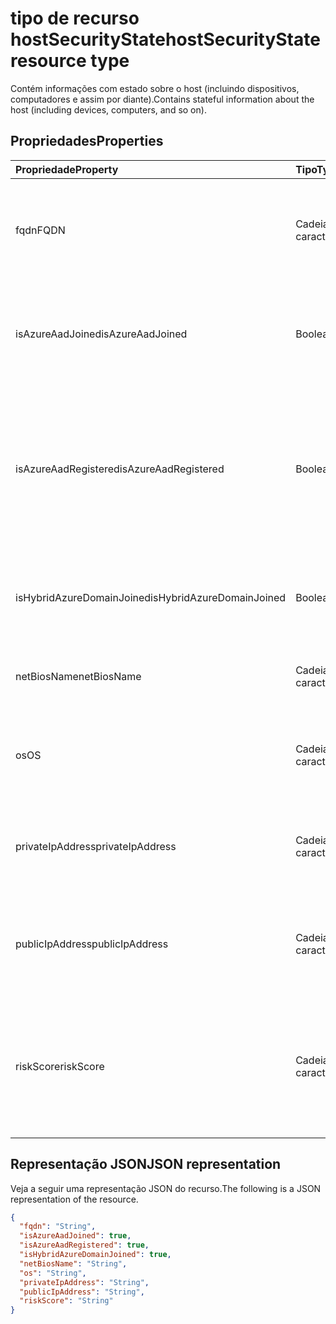 # <a name="hostsecuritystate-resource-type"></a><span data-ttu-id="8eebe-101">tipo de recurso hostSecurityState</span><span class="sxs-lookup"><span data-stu-id="8eebe-101">hostSecurityState resource type</span></span>

<span data-ttu-id="8eebe-102">Contém informações com estado sobre o host (incluindo dispositivos, computadores e assim por diante).</span><span class="sxs-lookup"><span data-stu-id="8eebe-102">Contains stateful information about the host (including devices, computers, and so on).</span></span>

## <a name="properties"></a><span data-ttu-id="8eebe-103">Propriedades</span><span class="sxs-lookup"><span data-stu-id="8eebe-103">Properties</span></span>

| <span data-ttu-id="8eebe-104">Propriedade</span><span class="sxs-lookup"><span data-stu-id="8eebe-104">Property</span></span>   | <span data-ttu-id="8eebe-105">Tipo</span><span class="sxs-lookup"><span data-stu-id="8eebe-105">Type</span></span>|<span data-ttu-id="8eebe-106">Descrição</span><span class="sxs-lookup"><span data-stu-id="8eebe-106">Description</span></span>|
|:---------------|:--------|:----------|
|<span data-ttu-id="8eebe-107">fqdn</span><span class="sxs-lookup"><span data-stu-id="8eebe-107">FQDN</span></span>|<span data-ttu-id="8eebe-108">Cadeia de caracteres</span><span class="sxs-lookup"><span data-stu-id="8eebe-108">String</span></span>|<span data-ttu-id="8eebe-109">FQDN do host (nome de domínio totalmente qualificado) (por exemplo, `machine.company.com`).</span><span class="sxs-lookup"><span data-stu-id="8eebe-109">Host FQDN (Fully Qualified Domain Name) (for example, `machine.company.com`).</span></span>|
|<span data-ttu-id="8eebe-110">isAzureAadJoined</span><span class="sxs-lookup"><span data-stu-id="8eebe-110">isAzureAadJoined</span></span>|<span data-ttu-id="8eebe-111">Booleano</span><span class="sxs-lookup"><span data-stu-id="8eebe-111">Boolean</span></span>|<span data-ttu-id="8eebe-112">Verdadeiro se o host estiver associado aos serviços de domínio do Active Directory do Azure.</span><span class="sxs-lookup"><span data-stu-id="8eebe-112">True if the host is domain joined to Azure Active Directory Domain Services.</span></span>|
|<span data-ttu-id="8eebe-113">isAzureAadRegistered</span><span class="sxs-lookup"><span data-stu-id="8eebe-113">isAzureAadRegistered</span></span>|<span data-ttu-id="8eebe-114">Booleano</span><span class="sxs-lookup"><span data-stu-id="8eebe-114">Boolean</span></span>|<span data-ttu-id="8eebe-115">Verdadeiro se o host estiver registrado no Registro de Dispositivos do Active Directory do Azure (dispositivos BYOD - ou seja, não totalmente gerenciados pela empresa).</span><span class="sxs-lookup"><span data-stu-id="8eebe-115">True if the host registered with Azure Active Directory Device Registration (BYOD devices - that is, not fully managed by enterprise).</span></span>|
|<span data-ttu-id="8eebe-116">isHybridAzureDomainJoined</span><span class="sxs-lookup"><span data-stu-id="8eebe-116">isHybridAzureDomainJoined</span></span>|<span data-ttu-id="8eebe-117">Booleano</span><span class="sxs-lookup"><span data-stu-id="8eebe-117">Boolean</span></span>|<span data-ttu-id="8eebe-118">Verdadeiro se o host estiver associado a um domínio do Active Directory local.</span><span class="sxs-lookup"><span data-stu-id="8eebe-118">True if the host is domain joined to an on-premises Active Directory domain.</span></span>|
|<span data-ttu-id="8eebe-119">netBiosName</span><span class="sxs-lookup"><span data-stu-id="8eebe-119">netBiosName</span></span>|<span data-ttu-id="8eebe-120">Cadeia de caracteres</span><span class="sxs-lookup"><span data-stu-id="8eebe-120">String</span></span>|<span data-ttu-id="8eebe-121">O nome do host local, sem o nome de domínio DNS.</span><span class="sxs-lookup"><span data-stu-id="8eebe-121">The local host name, without the DNS domain name.</span></span>|
|<span data-ttu-id="8eebe-122">os</span><span class="sxs-lookup"><span data-stu-id="8eebe-122">OS</span></span>|<span data-ttu-id="8eebe-123">Cadeia de caracteres</span><span class="sxs-lookup"><span data-stu-id="8eebe-123">String</span></span>|<span data-ttu-id="8eebe-124">Sistema operacional do host.</span><span class="sxs-lookup"><span data-stu-id="8eebe-124">Host Operating System.</span></span> <span data-ttu-id="8eebe-125">(Por exemplo, Windows10, MacOS, RHEL, etc.).</span><span class="sxs-lookup"><span data-stu-id="8eebe-125">(For example, Windows10, MacOS, RHEL, etc.).</span></span>|
|<span data-ttu-id="8eebe-126">privateIpAddress</span><span class="sxs-lookup"><span data-stu-id="8eebe-126">privateIpAddress</span></span>|<span data-ttu-id="8eebe-127">Cadeia de caracteres</span><span class="sxs-lookup"><span data-stu-id="8eebe-127">String</span></span>|<span data-ttu-id="8eebe-128">Endereço particular IPv4 ou IPv6 (não roteável) (consulte [RFC 1918](https://tools.ietf.org/html/rfc1918)) no momento do alerta.</span><span class="sxs-lookup"><span data-stu-id="8eebe-128">Private (not routable) IPv4 or IPv6 address (see [RFC 1918](https://tools.ietf.org/html/rfc1918)) at the time of the alert.</span></span>|
|<span data-ttu-id="8eebe-129">publicIpAddress</span><span class="sxs-lookup"><span data-stu-id="8eebe-129">publicIpAddress</span></span>|<span data-ttu-id="8eebe-130">Cadeia de caracteres</span><span class="sxs-lookup"><span data-stu-id="8eebe-130">String</span></span>|<span data-ttu-id="8eebe-131">Endereço IPv4 ou IPv6 publicamente roteável (consulte [RFC 1918](https://tools.ietf.org/html/rfc1918)) no momento do alerta.</span><span class="sxs-lookup"><span data-stu-id="8eebe-131">Publicly routable IPv4 or IPv6 address (see [RFC 1918](https://tools.ietf.org/html/rfc1918)) at time of the alert.</span></span>|
|<span data-ttu-id="8eebe-132">riskScore</span><span class="sxs-lookup"><span data-stu-id="8eebe-132">riskScore</span></span>|<span data-ttu-id="8eebe-133">Cadeia de caracteres</span><span class="sxs-lookup"><span data-stu-id="8eebe-133">String</span></span>|<span data-ttu-id="8eebe-134">Pontuação de risco do host gerada/calculada pelo provedor.</span><span class="sxs-lookup"><span data-stu-id="8eebe-134">Provider-generated/calculated risk score of the host.</span></span>  <span data-ttu-id="8eebe-135">Intervalo de valor recomendado de 0-1, que equivale a um percentual.</span><span class="sxs-lookup"><span data-stu-id="8eebe-135">Recommended value range of 0-1, which equates to a percentage.</span></span>|

## <a name="json-representation"></a><span data-ttu-id="8eebe-136">Representação JSON</span><span class="sxs-lookup"><span data-stu-id="8eebe-136">JSON representation</span></span>

<span data-ttu-id="8eebe-137">Veja a seguir uma representação JSON do recurso.</span><span class="sxs-lookup"><span data-stu-id="8eebe-137">The following is a JSON representation of the resource.</span></span>

<!-- {
  "blockType": "resource",
  "optionalProperties": [

  ],
  "@odata.type": "microsoft.graph.hostSecurityState"
}-->

```json
{
  "fqdn": "String",
  "isAzureAadJoined": true,
  "isAzureAadRegistered": true,
  "isHybridAzureDomainJoined": true,
  "netBiosName": "String",
  "os": "String",
  "privateIpAddress": "String",
  "publicIpAddress": "String",
  "riskScore": "String"
}

```

<!-- uuid: 8fcb5dbc-d5aa-4681-8e31-b001d5168d79
2015-10-25 14:57:30 UTC -->
<!-- {
  "type": "#page.annotation",
  "description": "hostSecurityState resource",
  "keywords": "",
  "section": "documentation",
  "tocPath": ""
}-->
